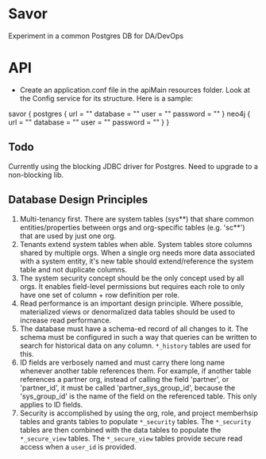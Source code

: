 # Savor

Experiment in a common Postgres DB for DA/DevOps

# API

- Create an application.conf file in the apiMain resources folder. Look at the Config service for its structure. Here is a sample:

savor {
postgres {
url = ""
database = ""
user = ""
password = ""
}
neo4j {
url = ""
database = ""
user = ""
password = ""
}
}

## Todo

Currently using the blocking JDBC driver for Postgres. Need to upgrade to a non-blocking lib.

## Database Design Principles

1. Multi-tenancy first. There are system tables (sys*\*) that share common entities/properties between orgs and org-specific tables (e.g. 'sc*\*') that are used by just one org.
2. Tenants extend system tables when able. System tables store columns shared by multiple orgs. When a single org needs more data associated with a system entity, it's new table should extend/reference the system table and not duplicate columns.
3. The system security concept should be the only concept used by all orgs. It enables field-level permissions but requires each role to only have one set of column + row definition per role.
4. Read performance is an important design principle. Where possible, materialized views or denormalized data tables should be used to increase read performance.
5. The database must have a schema-ed record of all changes to it. The schema must be configured in such a way that queries can be written to search for historical data on any column. `*_history` tables are used for this.
6. ID fields are verbosely named and must carry there long name whenever another table references them. For example, if another table references a partner org, instead of calling the field 'partner', or 'partner_id', it must be called 'partner_sys_group_id', because the 'sys_group_id' is the name of the field on the referenced table. This only applies to ID fields.
7. Security is accomplished by using the org, role, and project memberhsip tables and grants tables to populate `*_security` tables. The `*_security` tables are then combined with the data tables to populate the `*_secure_view` tables. The `*_secure_view` tables provide secure read access when a `user_id` is provided.
